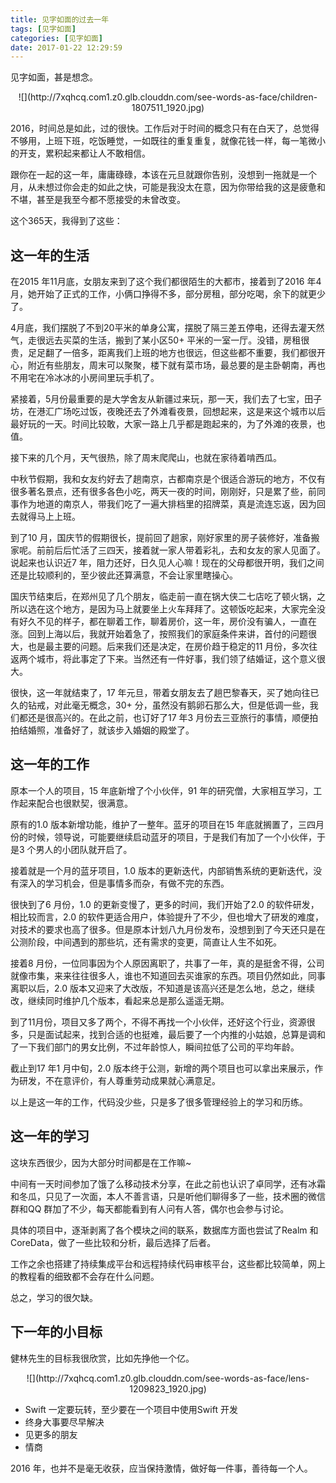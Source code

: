 ```yaml
---
title: 见字如面的过去一年
tags: [见字如面]
categories: [见字如面]
date: 2017-01-22 12:29:59
---
```


见字如面，甚是想念。
<!--more-->

<center>
![](http://7xqhcq.com1.z0.glb.clouddn.com/see-words-as-face/children-1807511_1920.jpg)
</center>

2016，时间总是如此，过的很快。工作后对于时间的概念只有在白天了，总觉得不够用，上班下班，吃饭睡觉，一如既往的重复重复，就像花钱一样，每一笔微小的开支，累积起来都让人不敢相信。

跟你在一起的这一年，庸庸碌碌，本该在元旦就跟你告别，没想到一拖就是一个月，从未想过你会走的如此之快，可能是我没太在意，因为你带给我的这是疲惫和不堪，甚至是我至今都不愿接受的未曾改变。

这个365天，我得到了这些：

## 这一年的生活

在2015 年11月底，女朋友来到了这个我们都很陌生的大都市，接着到了2016 年4月，她开始了正式的工作，小俩口挣得不多，部分房租，部分吃喝，余下的就更少了。

4月底，我们摆脱了不到20平米的单身公寓，摆脱了隔三差五停电，还得去灌天然气，走很远去买菜的生活，搬到了某小区50+ 平米的一室一厅。没错，房租很贵，足足翻了一倍多，距离我们上班的地方也很远，但这些都不重要，我们都很开心，附近有些朋友，周末可以聚聚，楼下就有菜市场，最总要的是主卧朝南，再也不用宅在冷冰冰的小房间里玩手机了。

紧接着，5月份最重要的是大学舍友从新疆过来玩，那一天，我们去了七宝，田子坊，在港汇广场吃过饭，夜晚还去了外滩看夜景，回想起来，这是来这个城市以后最好玩的一天。时间比较敢，大家一路上几乎都是跑起来的，为了外滩的夜景，也值。

接下来的几个月，天气很热，除了周末爬爬山，也就在家待着啃西瓜。

中秋节假期，我和女友约好去了趟南京，古都南京是个很适合游玩的地方，不仅有很多著名景点，还有很多各色小吃，两天一夜的时间，刚刚好，只是累了些，前同事作为地道的南京人，带我们吃了一遍大排档里的招牌菜，真是流连忘返，因为回去就得马上上班。

到了10 月，国庆节的假期很长，提前回了趟家，刚好家里的房子装修好，准备搬家呢。前前后后忙活了三四天，接着就一家人带着彩礼，去和女友的家人见面了。说起来也认识近7 年，阻力还好，日久见人心嘛！现在的父母都很开明，我们之间还是比较顺利的，至少彼此还算满意，不会让家里瞎操心。

国庆节结束后，在郑州见了几个朋友，临走前一直在锅大侠二七店吃了顿火锅，之所以选在这个地方，是因为马上就要坐上火车拜拜了。这顿饭吃起来，大家完全没有好久不见的样子，都在聊着工作，聊着房价，这一年，房价没有骗人，一直在涨。回到上海以后，我就开始着急了，按照我们的家庭条件来讲，首付的问题很大，也是最主要的问题。后来我们还是决定，在房价趋于稳定的11 月份，多次往返两个城市，将此事定了下来。当然还有一件好事，我们领了结婚证，这个意义很大。

很快，这一年就结束了，17 年元旦，带着女朋友去了趟巴黎春天，买了她向往已久的钻戒，对此毫无概念，30+ 分，虽然没有鹅卵石那么大，但是低调一些，我们都还是很高兴的。在此之前，也订好了17 年3 月份去三亚旅行的事情，顺便拍拍结婚照，准备好了，就该步入婚姻的殿堂了。

## 这一年的工作

原本一个人的项目，15 年底新增了个小伙伴，91 年的研究僧，大家相互学习，工作起来配合也很默契，很满意。

原有的1.0 版本新增功能，维护了一整年。蓝牙的项目在15 年底就搁置了，三四月份的时候，领导说，可能要继续启动蓝牙的项目，于是我们有加了一个小伙伴，于是3 个男人的小团队就开启了。

接着就是一个月的蓝牙项目，1.0 版本的更新迭代，内部销售系统的更新迭代，没有深入的学习机会，但是事情多而杂，有做不完的东西。

很快到了6 月份，1.0 的更新变慢了，更多的时间，我们开始了2.0 的软件研发，相比较而言，2.0 的软件更适合用户，体验提升了不少，但也增大了研发的难度，对技术的要求也高了很多。但是原本计划八九月份发布，没想到到了今天还只是在公测阶段，中间遇到的那些坑，还有需求的变更，简直让人生不如死。

接着8 月份，一位同事因为个人原因离职了，共事了一年，真的是挺舍不得，公司就像市集，来来往往很多人，谁也不知道回去买谁家的东西。项目仍然如此，同事离职以后，2.0 版本又迎来了大改版，不知道是该高兴还是怎么地，总之，继续改，继续同时维护几个版本，看起来总是那么遥遥无期。

到了11月份，项目又多了两个，不得不再找一个小伙伴，还好这个行业，资源很多，只是面试起来，找到合适的也挺难，最后要了一个内推的小姑娘，总算是调和了一下我们部门的男女比例，不过年龄惊人，瞬间拉低了公司的平均年龄。

截止到17 年1 月中旬，2.0 版本终于公测，新增的两个项目也可以拿出来展示，作为研发，不在意评价，有人尊重劳动成果就心满意足。

以上是这一年的工作，代码没少些，只是多了很多管理经验上的学习和历练。

## 这一年的学习

这块东西很少，因为大部分时间都是在工作嘛~

中间有一天时间参加了饿了么移动技术分享，在此之前也认识了卓同学，还有冰霜和冬瓜，只见了一次面，本人不善言语，只是听他们聊得多了一些，技术圈的微信群和QQ 群加了不少，每天都能看到有人问有人答，偶尔也会参与讨论。

具体的项目中，逐渐剥离了各个模块之间的联系，数据库方面也尝试了Realm 和CoreData，做了一些比较和分析，最后选择了后者。

工作之余也搭建了持续集成平台和远程持续代码审核平台，这些都比较简单，网上的教程看的细致都不会存在什么问题。

总之，学习的很欠缺。

## 下一年的小目标

健林先生的目标我很欣赏，比如先挣他一个亿。

<center>
![](http://7xqhcq.com1.z0.glb.clouddn.com/see-words-as-face/lens-1209823_1920.jpg)
</center>

* Swift 一定要玩转，至少要在一个项目中使用Swift 开发
* 终身大事要尽早解决
* 见更多的朋友
* 情商

2016 年，也并不是毫无收获，应当保持激情，做好每一件事，善待每一个人。